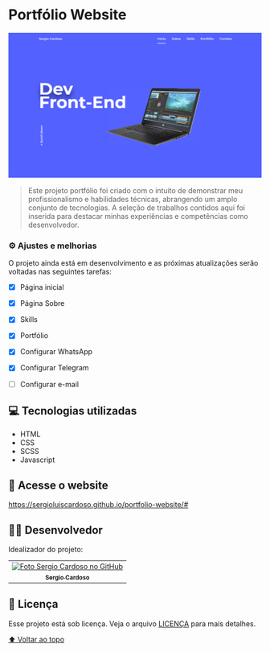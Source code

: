 # Portfólio Website
<img src="./assets/img/folder.png" alt="página inicial">

> Este projeto portfólio foi criado com o intuito de demonstrar meu profissionalismo e habilidades técnicas, abrangendo um amplo conjunto de tecnologias. A seleção de trabalhos contidos aqui foi inserida para destacar minhas experiências e competências como desenvolvedor. 

### ⚙️ Ajustes e melhorias

O projeto ainda está em desenvolvimento e as próximas atualizações serão voltadas nas seguintes tarefas:

- [x] Página inicial
- [x] Página Sobre
- [x] Skills
- [x] Portfólio
- [x] Configurar WhatsApp
- [x] Configurar Telegram
- [ ] Configurar e-mail







## 💻 Tecnologias utilizadas

* HTML
* CSS
* SCSS
* Javascript

## 🔗 Acesse o website

https://sergioluiscardoso.github.io/portfolio-website/#

## 👨‍💻 Desenvolvedor

Idealizador do projeto:

<table>
  <tr>
    <td align="center">
      <a href="#">
        <img src="https://avatars.githubusercontent.com/u/55567543?v=4" width="100px;" alt="Foto Sergio Cardoso no GitHub"/><br>
        <sub>
          <b>Sergio Cardoso</b>
        </sub>
      </a>
    </td>
    
  </tr>
</table>



## 📝 Licença

Esse projeto está sob licença. Veja o arquivo [LICENÇA](https://github.com/SergioLuisCardoso/portfolio-website/blob/main/LICENSE) para mais detalhes.

[⬆ Voltar ao topo](#portfólio-website)<br>

